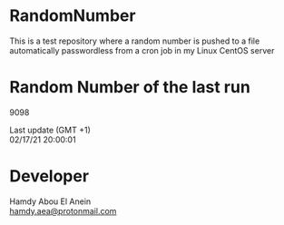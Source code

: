 # RandomNumber    
This is a test repository where a random number is pushed to a file automatically passwordless from a cron job in my Linux CentOS server    
# Random Number of the last run   
9098
      
Last update (GMT +1)    
02/17/21 20:00:01
# Developer    
Hamdy Abou El Anein   
hamdy.aea@protonmail.com
